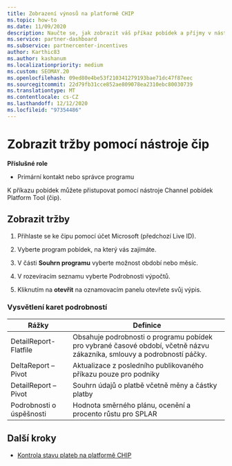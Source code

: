 ```yaml
---
title: Zobrazení výnosů na platformě CHIP
ms.topic: how-to
ms.date: 11/09/2020
description: Naučte se, jak zobrazit váš příkaz pobídek a příjmy v nástroji Channel pobídek Platform (čip).
ms.service: partner-dashboard
ms.subservice: partnercenter-incentives
author: Karthic83
ms.author: kashanum
ms.localizationpriority: medium
ms.custom: SEOMAY.20
ms.openlocfilehash: 09ed80e4be53f210341279193bae71dc47f87eec
ms.sourcegitcommit: 22d79fb31cce852ae809078ea2310ebc80030739
ms.translationtype: MT
ms.contentlocale: cs-CZ
ms.lasthandoff: 12/12/2020
ms.locfileid: "97354486"
---
```

# <a name="view-earnings-using-the-chip-tool"></a>Zobrazit tržby pomocí nástroje čip

**Příslušné role**

- Primární kontakt nebo správce programu

K příkazu pobídek můžete přistupovat pomocí nástroje Channel pobídek Platform Tool (čip).

## <a name="view-earnings"></a>Zobrazit tržby

1. Přihlaste se ke čipu pomocí účet Microsoft (předchozí Live ID).

2. Vyberte program pobídek, na který vás zajímáte.

3. V části **Souhrn programu** vyberte možnost období nebo měsíc. 
1. V rozevíracím seznamu vyberte Podrobnosti výpočtů.
1.  Kliknutím na **otevřít** na oznamovacím panelu otevřete svůj výpis.

### <a name="explanation-of-details-tabs"></a>Vysvětlení karet podrobností

|**Rážky**|**Definice**|
|-------------|--------------------------|
|DetailReport-Flatfile|Obsahuje podrobnosti o programu pobídek pro vybrané časové období, včetně názvu zákazníka, smlouvy a podrobností páčky.|
|DeltaReport – Pivot|Aktualizace z posledního publikovaného příkazu pouze pro podniky|
|DetailReport – Pivot|Souhrn údajů o platbě včetně měny a částky platby|
|Podrobnosti o úspěšnosti|Hodnota směrného plánu, ocenění a procento růstu pro SPLAR|

## <a name="next-steps"></a>Další kroky

- [Kontrola stavu plateb na platformě CHIP](chip-payment-status.md)